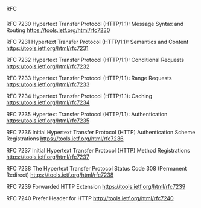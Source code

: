 RFC
###

RFC 7230
Hypertext Transfer Protocol (HTTP/1.1): Message Syntax and Routing
https://tools.ietf.org/html/rfc7230

RFC 7231
Hypertext Transfer Protocol (HTTP/1.1): Semantics and Content
https://tools.ietf.org/html/rfc7231

RFC 7232
Hypertext Transfer Protocol (HTTP/1.1): Conditional Requests
https://tools.ietf.org/html/rfc7232

RFC 7233
Hypertext Transfer Protocol (HTTP/1.1): Range Requests
https://tools.ietf.org/html/rfc7233

RFC 7234
Hypertext Transfer Protocol (HTTP/1.1): Caching
https://tools.ietf.org/html/rfc7234

RFC 7235
Hypertext Transfer Protocol (HTTP/1.1): Authentication
https://tools.ietf.org/html/rfc7235

RFC 7236
Initial Hypertext Transfer Protocol (HTTP) Authentication Scheme Registrations
https://tools.ietf.org/html/rfc7236

RFC 7237
Initial Hypertext Transfer Protocol (HTTP) Method Registrations
https://tools.ietf.org/html/rfc7237

RFC 7238
The Hypertext Transfer Protocol Status Code 308 (Permanent Redirect)
https://tools.ietf.org/html/rfc7238

RFC 7239
Forwarded HTTP Extension
https://tools.ietf.org/html/rfc7239

RFC 7240
Prefer Header for HTTP
http://tools.ietf.org/html/rfc7240
